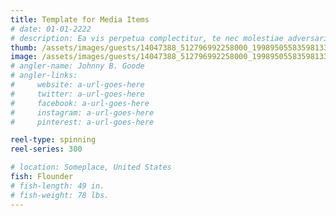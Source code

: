 ```yaml
---
title: Template for Media Items
# date: 01-01-2222
# description: Ea vis perpetua complectitur, te nec molestiae adversarium. Corpora nominati mediocritatem te sea, no purto periculis mei. Ut nec quod intellegat, ut tation quaeque vim. His vocent appetere ut, duo in choro instructior.
thumb: /assets/images/guests/14047388_512796992258000_199895055835981334_o.jpg 
image: /assets/images/guests/14047388_512796992258000_199895055835981334_o--original.jpg
# angler-name: Johnny B. Goode
# angler-links: 
#     website: a-url-goes-here
#     twitter: a-url-goes-here
#     facebook: a-url-goes-here
#     instagram: a-url-goes-here
#     pinterest: a-url-goes-here

reel-type: spinning
reel-series: 300

# location: Someplace, United States
fish: Flounder
# fish-length: 49 in.
# fish-weight: 78 lbs.
---
```


